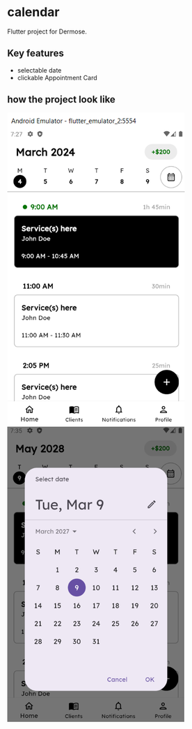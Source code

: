 # calendar

Flutter project for Dermose.

## Key features

- selectable date
- clickable Appointment Card

## how the project look like

![Alt text](product_screenshot.png)
![Alt text](screenshot2.png)